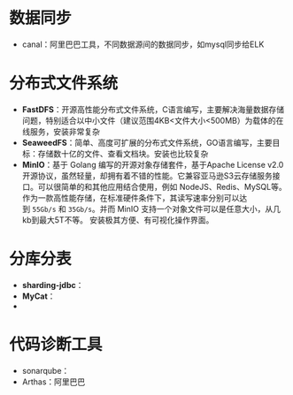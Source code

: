 # 数据同步

* canal：阿里巴巴工具，不同数据源间的数据同步，如mysql同步给ELK

  

# 分布式文件系统

* **FastDFS**：开源高性能分布式文件系统，C语言编写，主要解决海量数据存储问题，特别适合以中小文件（建议范围4KB<文件大小<500MB）为载体的在线服务，安装非常复杂
* **SeaweedFS**：简单、高度可扩展的分布式文件系统，GO语言编写，主要目标：存储数十亿的文件、查看文档块。安装也比较复杂
* **MinIO**：基于 Golang 编写的开源对象存储套件，基于Apache License v2.0开源协议，虽然轻量，却拥有着不错的性能。它兼容亚马逊S3云存储服务接口。可以很简单的和其他应用结合使用，例如 NodeJS、Redis、MySQL等。作为一款高性能存储，在标准硬件条件下，其读写速率分别可以达到 `55Gb/s` 和 `35Gb/s`。并而 MinIO 支持一个对象文件可以是任意大小，从几kb到最大5T不等。 安装极其方便、有可视化操作界面。



# 分库分表

* **sharding-jdbc**：
* **MyCat**：
* 



# 代码诊断工具

* sonarqube：
* Arthas：阿里巴巴


